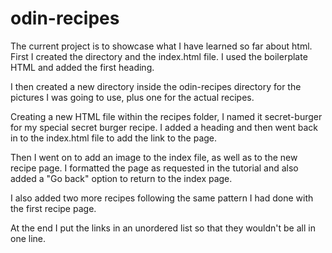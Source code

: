 # odin-recipes

The current project is to showcase what I have learned so far about html.
First I created the directory and the index.html file. I used the boilerplate HTML and added the first heading.

I then created a new directory inside the odin-recipes directory for the pictures I was going to use, plus one for the actual recipes.

Creating a new HTML file within the recipes folder, I named it secret-burger for my special secret burger recipe. I added a heading and then went back in to the index.html file to add the link to the page.

Then I went on to add an image to the index file, as well as to the new recipe page. I formatted the page as requested in the tutorial and also added a "Go back" option to return to the index page.

I also added two more recipes following the same pattern I had done with the first recipe page.

At the end I put the links in an unordered list so that they wouldn't be all in one line.
